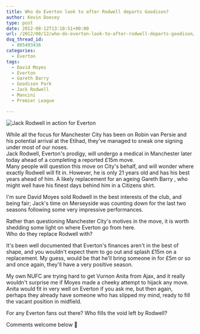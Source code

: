 ```yaml
---
title: Who do Everton look to after Rodwell departs Goodison?
author: Kevin Doocey
type: post
date: 2012-08-12T13:10:51+00:00
url: /2012/08/12/who-do-everton-look-to-after-rodwell-departs-goodison/
dsq_thread_id:
  - 805493436
categories:
  - Everton
tags:
  - David Moyes
  - Everton
  - Gareth Barry
  - Goodison Park
  - Jack Rodwell
  - Mancini
  - Premier League

---
```

![Jack Rodwell in action for Everton](http://www.footballdigest.org/wp-content/uploads/2012/08/Jack-Rodwell-EFC.jpgs)

While all the focus for Manchester City has been on Robin van Persie and his potential arrival at the Etihad, they've managed to sneak one signing under most of our noses.   
Jack Rodwell, Everton's prodigy, will undergo a medical in Manchester later today ahead of a completing a reported £15m move.  
Many people will question this move on City's behalf, and will wonder where exactly Rodwell will fit in. However, he is only 21 years old and has his best years ahead of him. A likely replacement for an ageing Gareth Barry <!--more-->, who might well have his finest days behind him in a Citizens shirt.

I'm sure David Moyes sold Rodwell in the best interests of the club, and being fair; Jack's time on Merseyside was counting down for the last two seasons following some very impressive performances.

Rather than questioning Manchester City's motives in the move, it is worth shedding some light on where Everton go from here.  
Who do they replace Rodwell with?  

It's been well documented that Everton's finances aren't in the best of shape, and you wouldn't expect them to go out and splash £15m on a replacement. My guess, would be that he'll bring someone in for £5m or so and once again, they'll have a very positive season.

My own NUFC are trying hard to get Vurnon Anita from Ajax, and it really wouldn't surprise me if Moyes made a cheeky attempt to hijack any move. Anita would fit in very well on Everton if you ask me, but then again, perhaps they already have someone who has slipped my mind, ready to fill the vacant position in midfield.

For any Everton fans out there? Who fills the void left by Rodwell?

Comments welcome below 🙂
